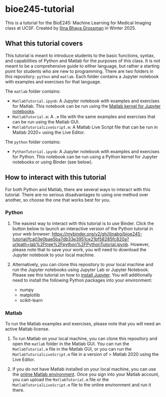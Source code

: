 # bioe245-tutorial

This is a tutorial for the BioE245: Machine Learning for Medical Imaging class at UCSF. Created by [Ilina Bhaya Grossman](https://www.ilinabhayagrossman.com) in Winter 2025.

## What this tutorial covers

This tutorial is meant to introduce students to the basic functions, syntax, and capabilities of Python and Matlab for the purposes of this class. It is not meant to be a comprehensive guide to either language, but rather a starting point for students who are new to programming. There are two folders in this repository: `python` and `matlab`. Each folder contains a Jupyter notebook with examples and exercises for that language. 

The `matlab` folder contains:
- `MatlabTutorial.ipynb`: A Jupyter notebook with examples and exercises for Matlab. This notebook can be run using the [Matlab kernel for Jupyter notebooks](https://github.com/mathworks/jupyter-matlab-proxy?tab=readme-ov-file#requirements). 
- `MatlabTutorial.m`: A `.m` file with the same examples and exercises that can be run using the Matlab GUI.
- `MatlabTutorialLiveScript.m`: A Matlab Live Script file that can be run in Matlab 2020+ using the Live Editor. 

The `python` folder contains:
- `PythonTutorial.ipynb`: A Jupyter notebook with examples and exercises for Python. This notebook can be run using a Python kernel for Jupyter notebooks or using Binder (see below).

## How to interact with this tutorial

For both Python and Matlab, there are several ways to interact with this tutorial. There are no serious disadvantages to using one method over another, so choose the one that works best for you.

### Python

1. The easiest way to interact with this tutorial is to use Binder. Click the button below to launch an interactive version of the Python tutorial in your web browser: https://mybinder.org/v2/gh/ilinabg/bioe245-tutorial/fca03e0bae5ba7db33e3951ce21bf58285fc820a?urlpath=lab%2Ftree%2Fpython%2FPythonTutorial.ipynb. However, please note that to save your work, you will need to download the Jupyter notebook to your local machine.

2. Alternatively, you can clone this repository to your local machine and run the Jupyter notebooks using Jupyter Lab or Jupyter Notebook. Please see this tutorial on how to [install Jupyter](https://jupyter.org/install). You will additionally need to install the following Python packages into your environment:
    - numpy
    - matplotlib
    - scikit-learn

### Matlab

To run the Matlab examples and exercises, please note that you will need an active Matlab license.

1. To run Matlab on your local machine, you can clone this repository and open the `matlab` folder in the Matlab GUI. You can run the `MatlabTutorial.m` file in the Matlab GUI, or you can run the `MatlabTutorialLiveScript.m` file in a version of > Matlab 2020 using the Live Editor.

2. If you do not have Matlab installed on your local machine, you can use the [online Matlab environment](https://matlab.mathworks.com/). Once you sign into your Matlab account, you can upload the `MatlabTutorial.m` file or the `MatlabTutorialLiveScript.m` file to the online environment and run it there.
